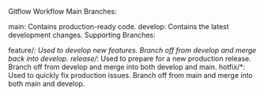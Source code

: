 Gitflow Workflow
Main Branches:

main: Contains production-ready code.
develop: Contains the latest development changes.
Supporting Branches:

feature/*: Used to develop new features. Branch off from develop and merge back into develop.
release/*: Used to prepare for a new production release. Branch off from develop and merge into both develop and main.
hotfix/*: Used to quickly fix production issues. Branch off from main and merge into both main and develop.
